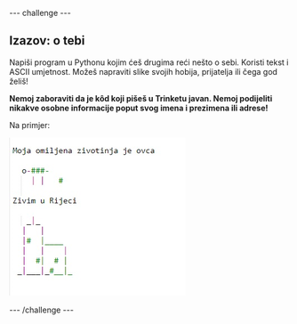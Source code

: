 --- challenge ---

## Izazov: o tebi

Napiši program u Pythonu kojim ćeš drugima reći nešto o sebi. Koristi tekst i ASCII umjetnost. Možeš napraviti slike svojih hobija, prijatelja ili čega god želiš!

**Nemoj zaboraviti da je kôd koji pišeš u Trinketu javan. Nemoj podijeliti nikakve osobne informacije poput svog imena i prezimena ili adrese!**

Na primjer:

![screenshot](images/me-about.png)

--- /challenge ---